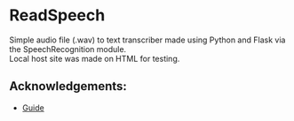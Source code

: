 # ReadSpeech

Simple audio file (.wav) to text transcriber made using Python and Flask via the SpeechRecognition module. <br/>
Local host site was made on HTML for testing.

## Acknowledgements:
- [Guide](https://thecodex.me/)
